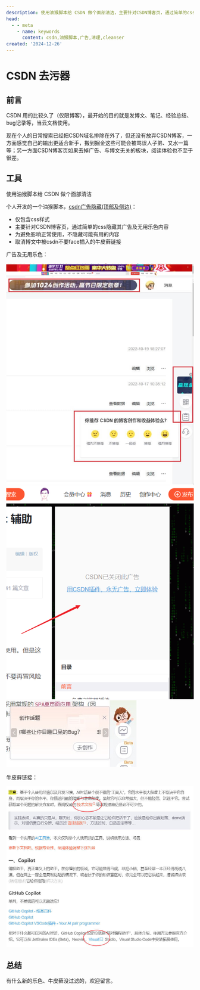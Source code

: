 ```yaml
---
description: 使用油猴脚本给 CSDN 做个面部清洁，主要针对CSDN博客页，通过简单的css隐藏其广告及无用乐色内容
head:
  - - meta
    - name: keywords
      content: csdn,油猴脚本,广告,清理,cleanser
created: '2024-12-26'
---
```


# CSDN 去污器

## 前言

CSDN 用的比较久了（仅限博客），最开始的目的就是发博文、笔记、经验总结、bug记录等，当云文档使用。

现在个人的日常搜索已经把CSDN域名排除在外了，但还没有放弃CSDN博客，一方面感觉自己的输出更适合新手，搬到掘金这些可能会被骂误人子弟、又水一篇等；另一方面CSDN博客页如果去掉广告、与博文无关的板块，阅读体验也不至于很差。

## 工具

使用油猴脚本给 CSDN 做个面部清洁

个人开发的一个油猴脚本，[csdn广告隐藏(顶部及侧边)](https://greasyfork.org/zh-CN/scripts/415912-csdn%E5%B9%BF%E5%91%8A%E9%9A%90%E8%97%8F-%E9%A1%B6%E9%83%A8%E5%8F%8A%E4%BE%A7%E8%BE%B9)：

- 仅包含css样式
- 主要针对CSDN博客页，通过简单的css隐藏其广告及无用乐色内容
- 为避免影响正常使用，不隐藏可能有用的内容
- 取消博文中被csdn不要face插入的牛皮藓链接

<ClientOnly>
  <div class="viewer-wrap" v-viewer>
    <p>广告及无用乐色：</p>
    <img src="./assets/csdn-ad-1.jpg" alt="csdn广告" />
    <img src="./assets/csdn-ad-2.jpg" alt="csdn广告" />
    <img src="./assets/csdn-ad-3.png" alt="csdn广告" />
    <img src="./assets/csdn-ad-4.jpg" alt="csdn广告" />
    <p>牛皮藓链接：</p>
    <img src="./assets/csdn-ad-5.jpg" alt="csdn广告" />
  </div>
</ClientOnly>

## 总结

有什么新的乐色、牛皮藓没过滤的，欢迎留言。
